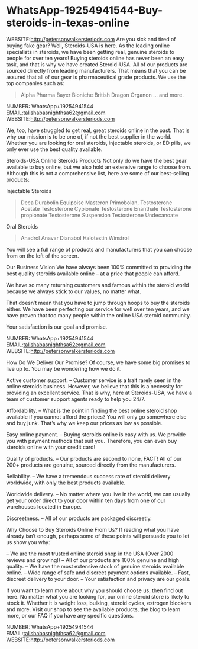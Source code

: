 # WhatsApp-19254941544-Buy-steroids-in-texas-online
WEBSITE:http://petersonwalkersteriods.com
Are you sick and tired of buying fake gear? Well, Steroids-USA is here. As the leading online specialists in steroids, we have been getting real, genuine steroids to people for over ten years!
Buying steroids online has never been an easy task, and that is why we have created Steroid-USA. All of our products are sourced directly from leading manufacturers. That means that you can be assured that all of our gear is pharmaceutical grade products. We use the top companies such as:

> Alpha Pharma
> Bayer
> Bioniche
> British Dragon
> Organon … and more.

NUMBER: WhatsApp+19254941544
EMAIL:talishabasnighthsa62@gmail.com
WEBSITE:http://petersonwalkersteriods.com

We, too, have struggled to get real, great steroids online in the past. That is why our mission is to be one of, if not the best supplier in the world. Whether you are looking for oral steroids, injectable steroids, or ED pills, we only ever use the best quality available.

Steroids-USA Online Steroids Products
Not only do we have the best gear available to buy online, but we also hold an extensive range to choose from. Although this is not a comprehensive list, here are some of our best-selling products:

Injectable Steroids

> Deca Durabolin
> Equipoise
> Masteron
> Primobolan,
> Testosterone Acetate
> Testosterone Cypionate
> Testosterone Enanthate
> Testosterone propionate
> Testosterone Suspension
> Testosterone Undecanoate

Oral Steroids

> Anadrol
> Anavar
> Dianabol
> Halotestin
> Winstrol

You will see a full range of products and manufacturers that you can choose from on the left of the screen.

Our Business Vision
We have always been 100% committed to providing the best quality steroids available online – at a price that people can afford.

We have so many returning customers and famous within the steroid world because we always stick to our values, no matter what.

That doesn’t mean that you have to jump through hoops to buy the steroids either. We have been perfecting our service for well over ten years, and we have proven that too many people within the online USA steroid community.

Your satisfaction is our goal and promise.

NUMBER: WhatsApp+19254941544
EMAIL:talishabasnighthsa62@gmail.com
WEBSITE:http://petersonwalkersteriods.com

How Do We Deliver Our Promise?
Of course, we have some big promises to live up to. You may be wondering how we do it.

Active customer support. – Customer service is a trait rarely seen in the online steroids business. However, we believe that this is a necessity for providing an excellent service. That is why, here at Steroids-USA, we have a team of customer support agents ready to help you 24/7.

Affordability. – What is the point in finding the best online steroid shop available if you cannot afford the prices? You will only go somewhere else and buy junk. That’s why we keep our prices as low as possible.

Easy online payment. – Buying steroids online is easy with us. We provide you with payment methods that suit you. Therefore, you can even buy steroids online with your credit card!

Quality of products. – Our products are second to none, FACT! All of our 200+ products are genuine, sourced directly from the manufacturers.

Reliability. – We have a tremendous success rate of steroid delivery worldwide, with only the best products available.

Worldwide delivery. – No matter where you live in the world, we can usually get your order direct to your door within ten days from one of our warehouses located in Europe.

Discreetness. – All of our products are packaged discreetly.

Why Choose to Buy Steroids Online From Us?
If reading what you have already isn’t enough, perhaps some of these points will persuade you to let us show you why:

– We are the most trusted online steroid shop in the USA (Over 2000 reviews and growing!)
– All of our products are 100% genuine and high quality.
– We have the most extensive stock of genuine steroids available online.
– Wide range of safe and discreet payment options available.
– Fast, discreet delivery to your door.
– Your satisfaction and privacy are our goals.

If you want to learn more about why you should choose us, then find out here.
No matter what you are looking for, our online steroid store is likely to stock it. Whether it is weight loss, bulking, steroid cycles, estrogen blockers and more. Visit our shop to see the available products, the blog to learn more, or our FAQ if you have any specific questions.

NUMBER: WhatsApp+19254941544
EMAIL:talishabasnighthsa62@gmail.com
WEBSITE:http://petersonwalkersteriods.com
